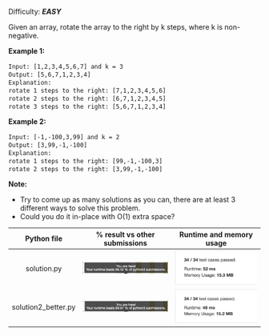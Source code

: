 Difficulty: ***EASY***

Given an array, rotate the array to the right by k steps, where k is non-negative.

**Example 1:**

    Input: [1,2,3,4,5,6,7] and k = 3
    Output: [5,6,7,1,2,3,4]
    Explanation:
    rotate 1 steps to the right: [7,1,2,3,4,5,6]
    rotate 2 steps to the right: [6,7,1,2,3,4,5]
    rotate 3 steps to the right: [5,6,7,1,2,3,4]
    
**Example 2:**

    Input: [-1,-100,3,99] and k = 2
    Output: [3,99,-1,-100]
    Explanation: 
    rotate 1 steps to the right: [99,-1,-100,3]
    rotate 2 steps to the right: [3,99,-1,-100]
    
**Note:**

- Try to come up as many solutions as you can, there are at least 3 different ways to solve this problem.
- Could you do it in-place with O(1) extra space?
    
|Python file|% result vs other submissions|Runtime and memory usage|
|:---:|:---:|:---:|
|solution.py|![Result 1](img/result1.png)|![Result 2](img/result2.png)|
|solution2_better.py|![Better result 1](img/result1_better.png)|![Better result 2](img/result2_better.png)|
